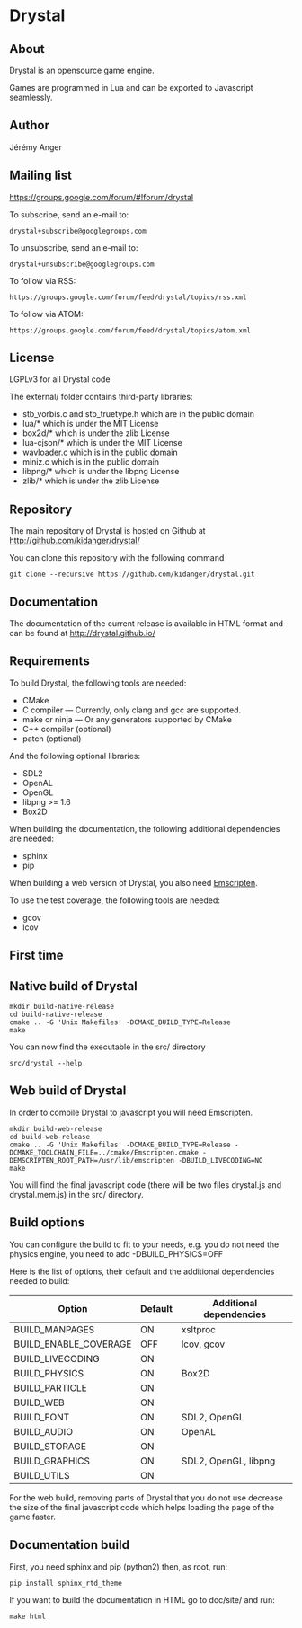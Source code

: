 Drystal
=======

About
-----

Drystal is an opensource game engine.

Games are programmed in Lua and can be exported to Javascript seamlessly.

Author
------

Jérémy Anger

Mailing list
------------

https://groups.google.com/forum/#!forum/drystal

To subscribe, send an e-mail to:

    drystal+subscribe@googlegroups.com

To unsubscribe, send an e-mail to:

    drystal+unsubscribe@googlegroups.com

To follow via RSS:

    https://groups.google.com/forum/feed/drystal/topics/rss.xml

To follow via ATOM:

    https://groups.google.com/forum/feed/drystal/topics/atom.xml

License
-------

LGPLv3 for all Drystal code

The external/ folder contains third-party libraries:

- stb\_vorbis.c and stb\_truetype.h which are in the public domain
- lua/\* which is under the MIT License
- box2d/* which is under the zlib License
- lua-cjson/\* which is under the MIT License
- wavloader.c which is in the public domain
- miniz.c which is in the public domain
- libpng/\* which is under the libpng License
- zlib/\* which is under the zlib License

Repository
----------

The main repository of Drystal is hosted on Github at http://github.com/kidanger/drystal/

You can clone this repository with the following command

    git clone --recursive https://github.com/kidanger/drystal.git

Documentation
-------------

The documentation of the current release is available in HTML format and can be found at http://drystal.github.io/

Requirements
------------

To build Drystal, the following tools are needed:

- CMake
- C compiler — Currently, only clang and gcc are supported.
- make or ninja — Or any generators supported by CMake
- C++ compiler (optional)
- patch (optional)

And the following optional libraries:

- SDL2
- OpenAL
- OpenGL
- libpng >= 1.6
- Box2D

When building the documentation, the following additional dependencies are needed:

- sphinx
- pip

When building a web version of Drystal, you also need [Emscripten](kripken.github.io/emscripten-site/).

To use the test coverage, the following tools are needed:

- gcov
- lcov

First time
----------

Native build of Drystal
-----------------------

    mkdir build-native-release
    cd build-native-release
    cmake .. -G 'Unix Makefiles' -DCMAKE_BUILD_TYPE=Release
    make

You can now find the executable in the src/ directory

    src/drystal --help

Web build of Drystal
--------------------

In order to compile Drystal to javascript you will need Emscripten.

    mkdir build-web-release
    cd build-web-release
    cmake .. -G 'Unix Makefiles' -DCMAKE_BUILD_TYPE=Release -DCMAKE_TOOLCHAIN_FILE=../cmake/Emscripten.cmake -DEMSCRIPTEN_ROOT_PATH=/usr/lib/emscripten -DBUILD_LIVECODING=NO
    make

You will find the final javascript code (there will be two files drystal.js
and drystal.mem.js) in the src/ directory.

Build options
-------------

You can configure the build to fit to your needs, e.g. you do not need
the physics engine, you need to add -DBUILD_PHYSICS=OFF

Here is the list of options, their default and the additional dependencies needed to build:

Option                | Default | Additional dependencies
----------------------|---------|------------------------
BUILD_MANPAGES        | ON      | xsltproc
BUILD_ENABLE_COVERAGE | OFF     | lcov, gcov
BUILD_LIVECODING      | ON      |
BUILD_PHYSICS         | ON      | Box2D
BUILD_PARTICLE        | ON      |
BUILD_WEB             | ON      |
BUILD_FONT            | ON      | SDL2, OpenGL
BUILD_AUDIO           | ON      | OpenAL
BUILD_STORAGE         | ON      |
BUILD_GRAPHICS        | ON      | SDL2, OpenGL, libpng
BUILD_UTILS           | ON      |

For the web build, removing parts of Drystal that you do not use decrease
the size of the final javascript code which helps loading the page of the
game faster.

Documentation build
-------------------

First, you need sphinx and pip (python2) then, as root, run:

    pip install sphinx_rtd_theme

If you want to build the documentation in HTML go to doc/site/ and run:

    make html
